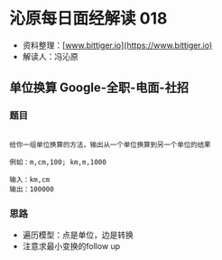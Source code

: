# 沁原每日面经解读 018

- 资料整理：[www.bittiger.io](https://www.bittiger.io)
- 解读人：冯沁原

## 单位换算 Google-全职-电面-社招

### 题目

```

给你一组单位换算的方法，输出从一个单位换算到另一个单位的结果

例如：m,cm,100; km,m,1000

输入：km,cm
输出：100000

```

### 思路

- 遍历模型：点是单位，边是转换
- 注意求最小变换的follow up
